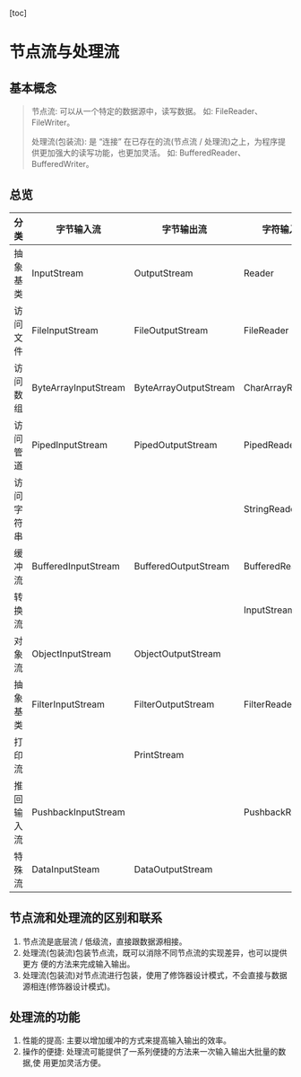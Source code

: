 [toc]

# 节点流与处理流

## 基本概念

> 节点流:
> 	可以从一个特定的数据源中，读写数据。
> 	如: FileReader、FileWriter。
>
> 处理流(包装流): 
> 	是 “连接” 在已存在的流(节点流 / 处理流)之上，为程序提供更加强大的读写功能，也更加灵活。
> 	如: BufferedReader、BufferedWriter。

## 总览

| 分类       | 字节输入流           | 字节输出流            | 字符输入流        | 字符输出流         |
| ---------- | -------------------- | --------------------- | ----------------- | ------------------ |
| 抽象基类   | InputStream          | OutputStream          | Reader            | Writer             |
| 访问文件   | FileInputStream      | FileOutputStream      | FileReader        | FileWriter         |
| 访问数组   | ByteArrayInputStream | ByteArrayOutputStream | CharArrayReader   | CharArrayWriter    |
| 访问管道   | PipedInputStream     | PipedOutputStream     | PipedReader       | PipedWriter        |
| 访问字符串 |                      |                       | StringReader      | StringWriter       |
| 缓冲流     | BufferedInputStream  | BufferedOutputStream  | BufferedReader    | BufferedWriter     |
| 转换流     |                      |                       | InputStreamReader | OutputStreamWriter |
| 对象流     | ObjectInputStream    | ObjectOutputStream    |                   |                    |
| 抽象基类   | FilterInputStream    | FilterOutputStream    | FilterReader      | FilterWriter       |
| 打印流     |                      | PrintStream           |                   | PrintWriter        |
| 推回输入流 | PushbackInputStream  |                       | PushbackReader    |                    |
| 特殊流     | DataInputSteam       | DataOutputStream      |                   |                    |

## 节点流和处理流的区别和联系

1. 节点流是底层流 / 低级流，直接跟数据源相接。
2. 处理流(包装流)包装节点流，既可以消除不同节点流的实现差异，也可以提供更方
    便的方法来完成输入输出。
3. 处理流(包装流)对节点流进行包装，使用了修饰器设计模式，不会直接与数据
    源相连(修饰器设计模式)。

## 处理流的功能

1. 性能的提高: 
    主要以增加缓冲的方式来提高输入输出的效率。
2. 操作的便捷: 
    处理流可能提供了一系列便捷的方法来一次输入输出大批量的数据,使
    用更加灵活方便。

